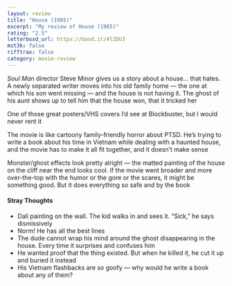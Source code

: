 ```yaml
---
layout: review
title: "House (1985)"
excerpt: "My review of House (1985)"
rating: "2.5"
letterboxd_url: https://boxd.it/4l2DU3
mst3k: false
rifftrax: false
category: movie-review
---
```


<i>Soul Man </i>director Steve Minor gives us a story about a house… that hates. A newly separated writer moves into his old family home — the one at which his son went missing — and the house is not having it. The ghost of his aunt shows up to tell him that the house won, that it tricked her

One of those great posters/VHS covers I’d see at Blockbuster, but I would never rent it

The movie is like cartoony family-friendly horror about PTSD. He’s trying to write a book about his time in Vietnam while dealing with a haunted house, and the movie has to make it all fit together, and it doesn’t make sense

Monster/ghost effects look pretty alright — the matted painting of the house on the cliff near the end looks cool. If the movie went broader and more over-the-top with the humor or the gore or the scares, it might be something good. But it does everything so safe and by the book

#### Stray Thoughts

- Dali painting on the wall. The kid walks in and sees it. “Sick,” he says dismissively
- Norm! He has all the best lines
- The dude cannot wrap his mind around the ghost disappearing in the house. Every time it surprises and confuses him
- He wanted proof that the thing existed. But when he killed it, he cut it up and buried it instead
- His Vietnam flashbacks are so goofy — why would he write a book about any of them?
